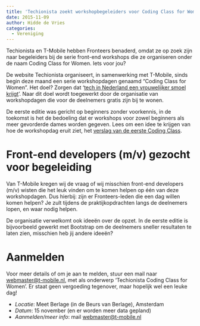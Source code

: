 ```yaml
---
title: 'Techionista zoekt workshopbegeleiders voor Coding Class for Women'
date: 2015-11-09
author: Hidde de Vries
categories:
  - Vereniging
---
```


Techionista en T-Mobile hebben Fronteers benaderd, omdat ze op zoek zijn naar begeleiders bij de serie front-end workshops die ze organiseren onder de naam Coding Class for Women. Iets voor jou?

De website Techionista organiseert, in samenwerking met T-Mobile, sinds begin deze maand een serie workshopdagen genaamd “Coding Class for Women”. Het doel? Zorgen dat ‘[tech in Nederland een vrouwelijker smoel krijgt](http://techionista.com/geef-je-op-voor-techionistas-1e-gratis-coding-class-for-women/)’. Naar dit doel wordt toegewerkt door de organisatie van workshopdagen die voor de deelnemers gratis zijn bij te wonen.

De eerste editie was gericht op beginners zonder voorkennis, in de toekomst is het de bedoeling dat er workshops voor zowel beginners als meer gevorderde dames worden gegeven. Lees om een idee te krijgen van hoe de workshopdag eruit ziet, het [verslag van de eerste Coding Class](http://techionista.com/its-a-wrap-techionista-eerste-coding-class-was-een-succes/).

# Front-end developers (m/v) gezocht voor begeleiding

Van T-Mobile kregen wij de vraag of wij misschien front-end developers (m/v) wisten die het leuk vinden om te komen helpen op één van deze workshopdagen. Dus hierbij: zijn er Fronteers-leden die een dag willen komen helpen? Je zult tijdens de praktijkopdrachten langs de deelnemers lopen, en waar nodig helpen.

De organisatie verwelkomt ook ideeën over de opzet. In de eerste editie is bijvoorbeeld gewerkt met Bootstrap om de deelnemers sneller resultaten te laten zien, misschien heb jij andere ideeën?

# Aanmelden

Voor meer details of om je aan te melden, stuur een mail naar webmaster@t-mobile.nl, met als onderwerp ‘Techionista Coding Class for Women’. Er staat geen vergoeding tegenover, maar hopelijk wel een leuke dag!

- _Locatie_: Meet Berlage (in de Beurs van Berlage), Amsterdam
- _Datum_: 15 november (en er worden meer data gepland)
- _Aanmelden/meer info_: mail webmaster@t-mobile.nl
